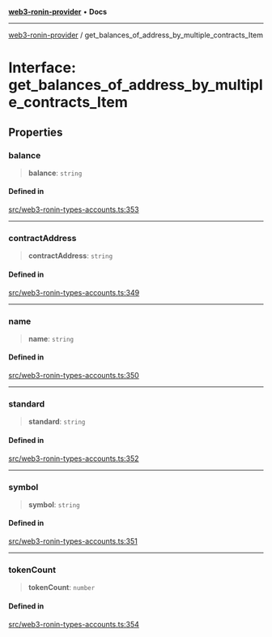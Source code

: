 [**web3-ronin-provider**](../README.md) • **Docs**

***

[web3-ronin-provider](../globals.md) / get\_balances\_of\_address\_by\_multiple\_contracts\_Item

# Interface: get\_balances\_of\_address\_by\_multiple\_contracts\_Item

## Properties

### balance

> **balance**: `string`

#### Defined in

[src/web3-ronin-types-accounts.ts:353](https://github.com/chuacw/web3-ronin-provider/blob/5e9462adf1edb8f1f7982dc5f4e5bd7094a4d6eb/src/web3-ronin-types-accounts.ts#L353)

***

### contractAddress

> **contractAddress**: `string`

#### Defined in

[src/web3-ronin-types-accounts.ts:349](https://github.com/chuacw/web3-ronin-provider/blob/5e9462adf1edb8f1f7982dc5f4e5bd7094a4d6eb/src/web3-ronin-types-accounts.ts#L349)

***

### name

> **name**: `string`

#### Defined in

[src/web3-ronin-types-accounts.ts:350](https://github.com/chuacw/web3-ronin-provider/blob/5e9462adf1edb8f1f7982dc5f4e5bd7094a4d6eb/src/web3-ronin-types-accounts.ts#L350)

***

### standard

> **standard**: `string`

#### Defined in

[src/web3-ronin-types-accounts.ts:352](https://github.com/chuacw/web3-ronin-provider/blob/5e9462adf1edb8f1f7982dc5f4e5bd7094a4d6eb/src/web3-ronin-types-accounts.ts#L352)

***

### symbol

> **symbol**: `string`

#### Defined in

[src/web3-ronin-types-accounts.ts:351](https://github.com/chuacw/web3-ronin-provider/blob/5e9462adf1edb8f1f7982dc5f4e5bd7094a4d6eb/src/web3-ronin-types-accounts.ts#L351)

***

### tokenCount

> **tokenCount**: `number`

#### Defined in

[src/web3-ronin-types-accounts.ts:354](https://github.com/chuacw/web3-ronin-provider/blob/5e9462adf1edb8f1f7982dc5f4e5bd7094a4d6eb/src/web3-ronin-types-accounts.ts#L354)
